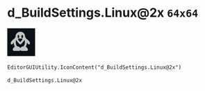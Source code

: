 # d_BuildSettings.Linux@2x `64x64`
<img src="/img/d_BuildSettings.Linux@2x.png" width=64 height=64>

``` CSharp
EditorGUIUtility.IconContent("d_BuildSettings.Linux@2x")
```
```
d_BuildSettings.Linux@2x
```
